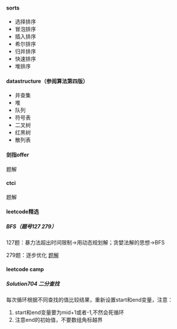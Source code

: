 #### sorts

- 选择排序
- 冒泡排序
- 插入排序
- 希尔排序
- 归并排序
- 快速排序
- 堆排序

#### datastructure（参阅算法第四版）

- 并查集
- 堆
- 队列
- 符号表
- 二叉树
- 红黑树
- 散列表

#### 剑指offer

题解

#### ctci

题解 

#### leetcode精选

##### BFS（题号127 279）

127题：暴力法超出时间限制->用动态规划解；贪婪法解的思想->BFS

279题：逐步优化 [题解](https://leetcode-cn.com/problems/word-ladder/solution/suan-fa-shi-xian-he-you-hua-javashuang-xiang-bfs23/)

#### leetcode camp
##### Solution704 二分查找
每次循环根据不同查找的值比较结果，重新设置start和end变量，注意：
 1. start和end变量要为mid+1或者-1,不然会死循环
 2. 注意end的初始值，不要数组角标越界
